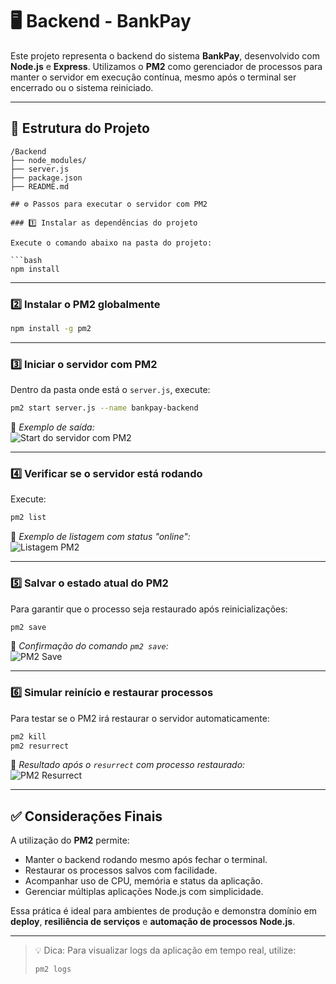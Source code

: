 # 🖥️ Backend - BankPay

Este projeto representa o backend do sistema **BankPay**, desenvolvido com **Node.js** e **Express**. Utilizamos o **PM2** como gerenciador de processos para manter o servidor em execução contínua, mesmo após o terminal ser encerrado ou o sistema reiniciado.

---

## 📁 Estrutura do Projeto

```
/Backend
├── node_modules/
├── server.js
├── package.json
├── README.md

## ⚙️ Passos para executar o servidor com PM2

### 1️⃣ Instalar as dependências do projeto

Execute o comando abaixo na pasta do projeto:

```bash
npm install
```

---

### 2️⃣ Instalar o PM2 globalmente

```bash
npm install -g pm2
```

---

### 3️⃣ Iniciar o servidor com PM2

Dentro da pasta onde está o `server.js`, execute:

```bash
pm2 start server.js --name bankpay-backend
```

📸 *Exemplo de saída:*  
![Start do servidor com PM2](./imagens/imagem1.jpg)

---

### 4️⃣ Verificar se o servidor está rodando

Execute:

```bash
pm2 list
```

📸 *Exemplo de listagem com status "online":*  
![Listagem PM2](./imagens/imagem2.jpg)

---

### 5️⃣ Salvar o estado atual do PM2

Para garantir que o processo seja restaurado após reinicializações:

```bash
pm2 save
```

📸 *Confirmação do comando `pm2 save`:*  
![PM2 Save](./imagens/imagem3.jpg)

---

### 6️⃣ Simular reinício e restaurar processos

Para testar se o PM2 irá restaurar o servidor automaticamente:

```bash
pm2 kill
pm2 resurrect
```

📸 *Resultado após o `resurrect` com processo restaurado:*  
![PM2 Resurrect](./imagens/imagem4.jpg)

---

## ✅ Considerações Finais

A utilização do **PM2** permite:

- Manter o backend rodando mesmo após fechar o terminal.
- Restaurar os processos salvos com facilidade.
- Acompanhar uso de CPU, memória e status da aplicação.
- Gerenciar múltiplas aplicações Node.js com simplicidade.

Essa prática é ideal para ambientes de produção e demonstra domínio em **deploy**, **resiliência de serviços** e **automação de processos Node.js**.

---

> 💡 Dica: Para visualizar logs da aplicação em tempo real, utilize:
> ```bash
> pm2 logs
> ```
